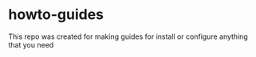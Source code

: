 # howto-guides
This repo was created for making guides for install or configure anything that you need
